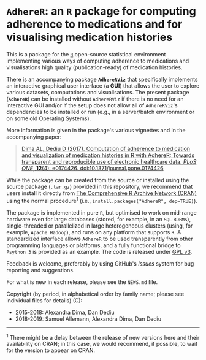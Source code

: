 # `AdhereR`: an `R` package for computing adherence to medications and for visualising medication histories

This is a package for the [`R`](https://www.r-project.org) open-source statistical environment implementing various ways of computing adherence to medications and visualisations high quality (publication-ready) of medication histories.

There is an accompanying package **`AdhereRViz`** that specifically implements an interactive graphical user interface (a **GUI**) that allows the user to explore various datasets, computations and visualisations. The present package (**`AdhereR`**) can be installed without `AdhereRViz` if there is no need for an interactive GUI and/or if the setup does not allow all of `AdhereRViz`'s dependencies to be installed or run (e.g., in a server/batch environment or on some old Operating Systems).

More information is given in the package's various vignettes and in the accompanying paper:

> [Dima AL, Dediu D (2017). Computation of adherence to medication and visualization of medication histories in R with AdhereR: Towards transparent and reproducible use of electronic healthcare data. *PLoS ONE*, **12**(4): e0174426. doi:10.1371/journal.pone.0174426](http://journals.plos.org/plosone/article?id=10.1371/journal.pone.0174426)

While the package can be created from the source or installed using the source package (`.tar.gz`) provided in this repository, we recommend that users install it directly from [The Comprehensive R Archive Network (CRAN)](https://cran.r-project.org/) using the normal procedure<sup>1</sup> (i.e., `install.packages("AdhereR", dep=TRUE)`).

The package is implemented in pure `R`, but optimised to work on mid-range hardware even for large databases (stored, for example, in an `SQL` `RDBMS`), single-threaded or parallelized in large heterogeneous clusters (using, for example, `Apache Hadoop`), and runs on any platform that supports `R`. 
A standardized interface allows `AdhereR` to be used transparently from other programming languages or platforms, and a fully functional bridge to `Psython 3` is provided as an example.
The code is released under [GPL v3](https://www.gnu.org/licenses/gpl-3.0-standalone.html).

Feedback is welcome, preferably by using GitHub's *Issues* system for bug reporting and suggestions.

For what is new in each release, please see the `NEWS.md` file.

Copyright (by period, in alphabetical order by family name; please see individual files for details) (C):

  - 2015-2018: Alexandra Dima, Dan Dediu
  - 2018-2019: Samuel Allemann, Alexandra Dima, Dan Dediu

-----

<sup>1</sup> There might be a delay between the release of new versions here and their availability on CRAN; in this case, we would recommend, if possible, to wait for the version to appear on CRAN.
